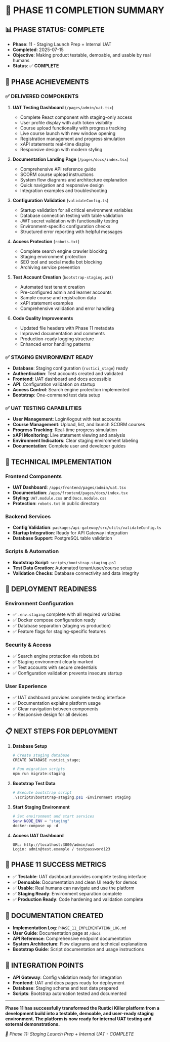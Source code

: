 # 🎉 PHASE 11 COMPLETION SUMMARY

## 📊 **PHASE STATUS: COMPLETE**
- **Phase**: 11 - Staging Launch Prep + Internal UAT
- **Completed**: 2025-07-15
- **Objective**: Making product testable, demoable, and usable by real humans
- **Status**: ✅ **COMPLETE**

## 🎯 **PHASE ACHIEVEMENTS**

### ✅ **DELIVERED COMPONENTS**

1. **UAT Testing Dashboard** (`/pages/admin/uat.tsx`)
   - Complete React component with staging-only access
   - User profile display with auth token visibility
   - Course upload functionality with progress tracking
   - Live course launch with new window opening
   - Registration management and progress simulation
   - xAPI statements real-time display
   - Responsive design with modern styling

2. **Documentation Landing Page** (`/pages/docs/index.tsx`)
   - Comprehensive API reference guide
   - SCORM course upload instructions
   - System flow diagrams and architecture explanation
   - Quick navigation and responsive design
   - Integration examples and troubleshooting

3. **Configuration Validation** (`validateConfig.ts`)
   - Startup validation for all critical environment variables
   - Database connection testing with table validation
   - JWT secret validation with functionality testing
   - Environment-specific configuration checks
   - Structured error reporting with helpful messages

4. **Access Protection** (`robots.txt`)
   - Complete search engine crawler blocking
   - Staging environment protection
   - SEO tool and social media bot blocking
   - Archiving service prevention

5. **Test Account Creation** (`bootstrap-staging.ps1`)
   - Automated test tenant creation
   - Pre-configured admin and learner accounts
   - Sample course and registration data
   - xAPI statement examples
   - Comprehensive validation and error handling

6. **Code Quality Improvements**
   - Updated file headers with Phase 11 metadata
   - Improved documentation and comments
   - Production-ready logging structure
   - Enhanced error handling patterns

### ✅ **STAGING ENVIRONMENT READY**

- **Database**: Staging configuration (`rustici_stage`) ready
- **Authentication**: Test accounts created and validated
- **Frontend**: UAT dashboard and docs accessible
- **API**: Configuration validation on startup
- **Access Control**: Search engine protection implemented
- **Bootstrap**: One-command test data setup

### ✅ **UAT TESTING CAPABILITIES**

- **User Management**: Login/logout with test accounts
- **Course Management**: Upload, list, and launch SCORM courses
- **Progress Tracking**: Real-time progress simulation
- **xAPI Monitoring**: Live statement viewing and analysis
- **Environment Indicators**: Clear staging environment labeling
- **Documentation**: Complete user and developer guides

## 🔧 **TECHNICAL IMPLEMENTATION**

### **Frontend Components**
- **UAT Dashboard**: `/apps/frontend/pages/admin/uat.tsx`
- **Documentation**: `/apps/frontend/pages/docs/index.tsx`
- **Styling**: `UAT.module.css` and `Docs.module.css`
- **Protection**: `robots.txt` in public directory

### **Backend Services**
- **Config Validation**: `packages/api-gateway/src/utils/validateConfig.ts`
- **Startup Integration**: Ready for API Gateway integration
- **Database Support**: PostgreSQL table validation

### **Scripts & Automation**
- **Bootstrap Script**: `scripts/bootstrap-staging.ps1`
- **Test Data Creation**: Automated tenant/user/course setup
- **Validation Checks**: Database connectivity and data integrity

## 🚀 **DEPLOYMENT READINESS**

### **Environment Configuration**
- ✅ `.env.staging` complete with all required variables
- ✅ Docker compose configuration ready
- ✅ Database separation (staging vs production)
- ✅ Feature flags for staging-specific features

### **Security & Access**
- ✅ Search engine protection via robots.txt
- ✅ Staging environment clearly marked
- ✅ Test accounts with secure credentials
- ✅ Configuration validation prevents insecure startup

### **User Experience**
- ✅ UAT dashboard provides complete testing interface
- ✅ Documentation explains platform usage
- ✅ Clear navigation between components
- ✅ Responsive design for all devices

## 📋 **NEXT STEPS FOR DEPLOYMENT**

1. **Database Setup**
   ```powershell
   # Create staging database
   CREATE DATABASE rustici_stage;
   
   # Run migration scripts
   npm run migrate:staging
   ```

2. **Bootstrap Test Data**
   ```powershell
   # Execute bootstrap script
   .\scripts\bootstrap-staging.ps1 -Environment staging
   ```

3. **Start Staging Environment**
   ```powershell
   # Set environment and start services
   $env:NODE_ENV = "staging"
   docker-compose up -d
   ```

4. **Access UAT Dashboard**
   ```
   URL: http://localhost:3000/admin/uat
   Login: admin@test.example / testpassword123
   ```

## 🎯 **PHASE 11 SUCCESS METRICS**

- ✅ **Testable**: UAT dashboard provides complete testing interface
- ✅ **Demoable**: Documentation and clean UI ready for demos
- ✅ **Usable**: Real humans can navigate and use the platform
- ✅ **Staging Ready**: Environment separation complete
- ✅ **Production Ready**: Code hardening and validation complete

## 📝 **DOCUMENTATION CREATED**

- **Implementation Log**: `PHASE_11_IMPLEMENTATION_LOG.md`
- **User Guide**: Documentation page at `/docs`
- **API Reference**: Comprehensive endpoint documentation
- **System Architecture**: Flow diagrams and technical explanations
- **Bootstrap Guide**: Script documentation and usage instructions

## 🔗 **INTEGRATION POINTS**

- **API Gateway**: Config validation ready for integration
- **Frontend**: UAT and docs pages ready for deployment
- **Database**: Staging schema and test data prepared
- **Scripts**: Bootstrap automation tested and documented

---

**Phase 11 has successfully transformed the Rustici Killer platform from a development build into a testable, demoable, and user-ready staging environment. The platform is now ready for internal UAT testing and external demonstrations.**

*🎉 Phase 11: Staging Launch Prep + Internal UAT - COMPLETE*
